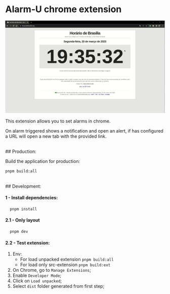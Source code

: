 # Alarm-U chrome extension

![alarm-u presentation](./README/alarm-u.gif)

This extension allows you to set alarms in chrome.

On alarm triggered shows a notification and open an alert, if has configured a URL will open a new tab with the provided link.

<br/>
## Production:

Build the application for production:

```bash
pnpm build:all
```

<br/>
## Development:

#### 1 - Install dependencies:
```
  pnpm install
```

#### 2.1 - Only layout
```
  pnpm dev
```


#### 2.2 - Test extension:
1. Env:
    - For load unpacked extension `pnpm build:all`
    - For load only src-extension `pnpm build:ext`
2. On Chrome, go to `Manage Extensions`;
3. Enable `Developer Mode`;
4. Click on `Load unpacked`;
5. Select `dist` folder generated from first step;